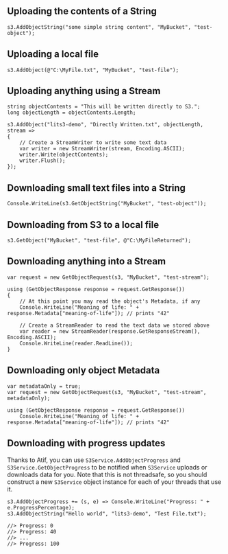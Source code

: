 ## Uploading the contents of a String ##

```
s3.AddObjectString("some simple string content", "MyBucket", "test-object");
```

## Uploading a local file ##

```
s3.AddObject(@"C:\MyFile.txt", "MyBucket", "test-file");
```

## Uploading anything using a Stream ##

```
string objectContents = "This will be written directly to S3.";
long objectLength = objectContents.Length;

s3.AddObject("lits3-demo", "Directly Written.txt", objectLength, stream =>
{
    // Create a StreamWriter to write some text data
    var writer = new StreamWriter(stream, Encoding.ASCII);
    writer.Write(objectContents);
    writer.Flush();
});
```

## Downloading small text files into a String ##

```
Console.WriteLine(s3.GetObjectString("MyBucket", "test-object"));
```

## Downloading from S3 to a local file ##

```
s3.GetObject("MyBucket", "test-file", @"C:\MyFileReturned");
```

## Downloading anything into a Stream ##

```
var request = new GetObjectRequest(s3, "MyBucket", "test-stream");

using (GetObjectResponse response = request.GetResponse())
{
    // At this point you may read the object's Metadata, if any
    Console.WriteLine("Meaning of life: " + response.Metadata["meaning-of-life"]); // prints "42"    

    // Create a StreamReader to read the text data we stored above
    var reader = new StreamReader(response.GetResponseStream(), Encoding.ASCII);
    Console.WriteLine(reader.ReadLine());
}
```

## Downloading only object Metadata ##

```
var metadataOnly = true;
var request = new GetObjectRequest(s3, "MyBucket", "test-stream", metadataOnly);

using (GetObjectResponse response = request.GetResponse())
    Console.WriteLine("Meaning of life: " + response.Metadata["meaning-of-life"]); // prints "42"    
```

## Downloading with progress updates ##

Thanks to Atif, you can use `S3Service.AddObjectProgress` and `S3Service.GetObjectProgress` to be notified when `S3Service` uploads or downloads data for you. Note that this is not threadsafe, so you should construct a new `S3Service` object instance for each of your threads that use it.

```
s3.AddObjectProgress += (s, e) => Console.WriteLine("Progress: " + e.ProgressPercentage);
s3.AddObjectString("Hello world", "lits3-demo", "Test File.txt");

//> Progress: 0
//> Progress: 40
//> ...
//> Progress: 100
```